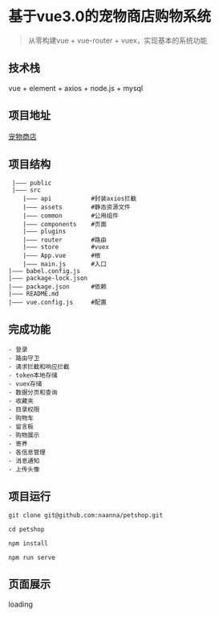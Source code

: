 # 基于vue3.0的宠物商店购物系统
>从零构建vue + vue-router + vuex，实现基本的系统功能

## 技术栈
vue + element + axios + node.js + mysql

## 项目地址
[宠物商店](http://116.62.108.15:3000/)

## 项目结构
```
 |——— public
 |——— src
	|——— api           #封装axios拦截
	|——— assets        #静态资源文件
	|——— common        #公用组件
	|——— components    #页面
	|——— plugins
	|——— router        #路由
	|——— store         #vuex
	|——— App.vue       #根
	|——— main.js       #入口
|——— babel.config.js
|——— package-lock.json
|——— package.json      #依赖
|——— README.md
|——— vue.config.js     #配置
```

## 完成功能
```
- 登录
- 路由守卫
- 请求拦截和响应拦截
- token本地存储
- vuex存储
- 数据分页和查询
- 收藏夹
- 目录权限
- 购物车
- 留言板
- 购物展示
- 寄养
- 各信息管理
- 消息通知
- 上传头像

```


## 项目运行
```
git clone git@github.com:naanna/petshop.git

cd petshop

npm install

npm run serve
```

## 页面展示

loading

